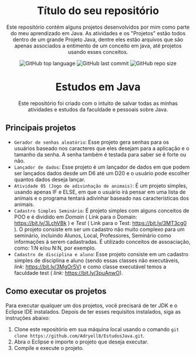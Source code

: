 <h1 align="center">Título do seu repositório</h1>

<!-- Descrição do seu repositório -->
<p align="center">Este repositório contém alguns projetos desenvolvidos por mim como parte do meu aprendizado em Java. As atividades e os "Projetos" estão todos dentro de um grande Projeto Java, dentre eles estão arquivos que são apenas associados a entimento de um conceito em java, até projetos usando esses conceitos.</p>

<!-- Shields -->
<p align="center">
  <img alt="GitHub top language" src="https://img.shields.io/github/languages/top/Adryell8/EstudosJava?color=yellow">
  <img alt="GitHub last commit" src="https://img.shields.io/github/last-commit/Adryell8/EstudosJava?color=blue">
  <img alt="GitHub repo size" src="https://img.shields.io/github/repo-size/Adryell8/EstudosJava?color=green">
</p>

<h1 align="center">Estudos em Java</h1>

<p align="center">Este repositório foi criado com o intuito de salvar todas as minhas atividades e estudos da faculdade e pessoais sobre Java.
</p>

## Principais projetos

- `Gerador de senhas aleatório`: Esse projeto gera senhas para os usuários baseado nos caracteres que eles desejam para a aplicação e o tamanho da senha. A senha também é testada para saber se é forte ou não.
- `Lançador de dados`: Esse projeto é um lançador de dados em que podem ser lançados dados desde um D6 até um D20 e o usuário pode escolher quantos dados deseja lançar.
- `Atividade 05 (Jogo de adivinhação de animais)`: É um projeto simples, usando apenas IF e ELSE, em que o usuário irá pensar em uma lista de animais e o programa tentará adivinhar baseado nas características dos animais.
- `Cadastro Simples Seminário`: É projeto simples com alguns conceitos de POO e é dividido em _Domain_ ( Link para o Domain: https://bit.ly/3LchVBk ) e _Test_ ( Link para o Test: https://bit.ly/3MT3cg0 ). O projeto consiste em ser um cadastro não muito complexo para um seminário, incluindo Alunos, Local, Professores, Seminário como informações à serem cadastradas. É utilizado conceitos de assoaciação, como: 1:N e/ou N:N, por exemplo.
- `Cadastro de disciplina e aluno`: Esse projeto consiste em um cadastro simples de disciplina e aluno (sendo essas classes não executáveis, _link:_ https://bit.ly/3MgOr5V) e como classe executável temos a faculdade test ( _link:_ https://bit.ly/3puAnwO).

## Como executar os projetos

Para executar qualquer um dos projetos, você precisará de ter JDK e o Eclipse IDE instalados. Depois de ter esses requisitos instalados, siga as instruções abaixo:

1. Clone este repositório em sua máquina local usando o comando `git clone https://github.com/Adryell8/EstudosJava.git`.
2. Abra o Eclipse e importe o projeto que deseja executar.
3. Compile e execute o projeto.
